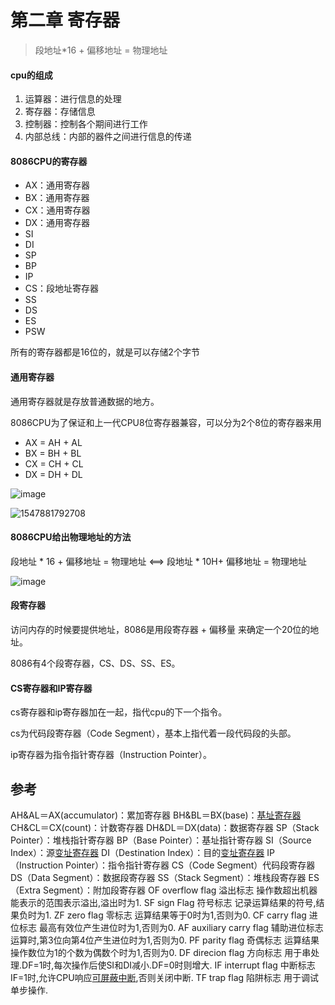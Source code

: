 # 第二章 寄存器

> 段地址*16 + 偏移地址 = 物理地址



#### cpu的组成

1. 运算器：进行信息的处理
2. 寄存器：存储信息
3. 控制器：控制各个期间进行工作
4. 内部总线：内部的器件之间进行信息的传递



#### 8086CPU的寄存器

- AX：通用寄存器
- BX：通用寄存器
- CX：通用寄存器
- DX：通用寄存器
- SI
- DI
- SP
- BP
- IP
- CS：段地址寄存器
- SS
- DS
- ES
- PSW

所有的寄存器都是16位的，就是可以存储2个字节



#### 通用寄存器

通用寄存器就是存放普通数据的地方。

8086CPU为了保证和上一代CPU8位寄存器兼容，可以分为2个8位的寄存器来用

- AX = AH + AL
- BX = BH + BL
- CX = CH + CL
- DX = DH + DL

![image](https://wx3.sinaimg.cn/large/005wgNfbgy1fzbwqwl3sgj30ko05bmy4.jpg)

![1547881792708](C:\Users\tjp56\AppData\Roaming\Typora\typora-user-images\1547881792708.png)



#### 8086CPU给出物理地址的方法

段地址 * 16 + 偏移地址 = 物理地址 <==> 段地址 * 10H+ 偏移地址 = 物理地址

![image](https://ws4.sinaimg.cn/large/005wgNfbgy1fzc12bnupzj30ja05r424.jpg)



#### 段寄存器

访问内存的时候要提供地址，8086是用段寄存器 + 偏移量 来确定一个20位的地址。

8086有4个段寄存器，CS、DS、SS、ES。



#### CS寄存器和IP寄存器

cs寄存器和ip寄存器加在一起，指代cpu的下一个指令。

cs为代码段寄存器（Code Segment），基本上指代着一段代码段的头部。

ip寄存器为指令指针寄存器（Instruction Pointer）。





## 参考

AH&AL＝AX(accumulator)：累加寄存器
BH&BL＝BX(base)：[基址寄存器](https://www.baidu.com/s?wd=%E5%9F%BA%E5%9D%80%E5%AF%84%E5%AD%98%E5%99%A8&tn=SE_PcZhidaonwhc_ngpagmjz&rsv_dl=gh_pc_zhidao)
CH&CL＝CX(count)：计数寄存器
DH&DL＝DX(data)：数据寄存器
SP（Stack Pointer）：堆栈指针寄存器
BP（Base Pointer）：基址指针寄存器
SI（Source Index）：源[变址寄存器](https://www.baidu.com/s?wd=%E5%8F%98%E5%9D%80%E5%AF%84%E5%AD%98%E5%99%A8&tn=SE_PcZhidaonwhc_ngpagmjz&rsv_dl=gh_pc_zhidao)
DI（Destination Index）：目的[变址寄存器](https://www.baidu.com/s?wd=%E5%8F%98%E5%9D%80%E5%AF%84%E5%AD%98%E5%99%A8&tn=SE_PcZhidaonwhc_ngpagmjz&rsv_dl=gh_pc_zhidao)
IP（Instruction Pointer）：指令指针寄存器
CS（Code Segment）代码段寄存器
DS（Data Segment）：数据段寄存器
SS（Stack Segment）：堆栈段寄存器
ES（Extra Segment）：附加段寄存器
OF overflow flag 溢出标志 操作数超出机器能表示的范围表示溢出,溢出时为1.
SF sign Flag 符号标志 记录运算结果的符号,结果负时为1.
ZF zero flag 零标志 运算结果等于0时为1,否则为0.
CF carry flag 进位标志 最高有效位产生进位时为1,否则为0.
AF auxiliary carry flag 辅助进位标志 运算时,第3位向第4位产生进位时为1,否则为0.
PF parity flag 奇偶标志 运算结果操作数位为1的个数为偶数个时为1,否则为0.
DF direcion flag 方向标志 用于串处理.DF=1时,每次操作后使SI和DI减小.DF=0时则增大.
IF interrupt flag 中断标志 IF=1时,允许CPU响应[可屏蔽中断](https://www.baidu.com/s?wd=%E5%8F%AF%E5%B1%8F%E8%94%BD%E4%B8%AD%E6%96%AD&tn=SE_PcZhidaonwhc_ngpagmjz&rsv_dl=gh_pc_zhidao),否则关闭中断.
TF trap flag 陷阱标志 用于调试单步操作.